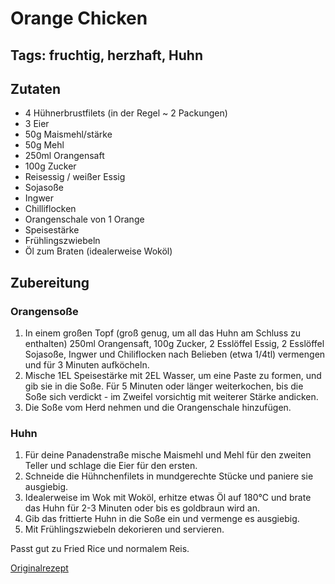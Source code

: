 # Orange Chicken
## Tags: fruchtig, herzhaft, Huhn

## Zutaten
- 4 Hühnerbrustfilets (in der Regel ~ 2 Packungen)
- 3 Eier
- 50g Maismehl/stärke
- 50g Mehl
- 250ml Orangensaft
- 100g Zucker
- Reisessig / weißer Essig
- Sojasoße
- Ingwer
- Chilliflocken
- Orangenschale von 1 Orange
- Speisestärke
- Frühlingszwiebeln
- Öl zum Braten (idealerweise Woköl)

## Zubereitung

### Orangensoße
1. In einem großen Topf (groß genug, um all das Huhn am Schluss zu enthalten) 250ml Orangensaft, 100g Zucker, 2 Esslöffel Essig, 2 Esslöffel Sojasoße, Ingwer und Chiliflocken nach Belieben (etwa 1/4tl) vermengen und für 3 Minuten aufköcheln.
2. Mische 1EL Speisestärke mit 2EL Wasser, um eine Paste zu formen, und gib sie in die Soße. Für 5 Minuten oder länger weiterkochen, bis die Soße sich verdickt - im Zweifel vorsichtig mit weiterer Stärke andicken.
3. Die Soße vom Herd nehmen und die Orangenschale hinzufügen.

### Huhn
1. Für deine Panadenstraße mische Maismehl und Mehl für den zweiten Teller und schlage die Eier für den ersten.
2. Schneide die Hühnchenfilets in mundgerechte Stücke und paniere sie ausgiebig.
3. Idealerweise im Wok mit Woköl, erhitze etwas Öl auf 180°C und brate das Huhn für 2-3 Minuten oder bis es goldbraun wird an.
4. Gib das frittierte Huhn in die Soße ein und vermenge es ausgiebig.
5. Mit Frühlingszwiebeln dekorieren und servieren.

Passt gut zu Fried Rice und normalem Reis.

[Originalrezept](https://www.modernhoney.com/chinese-orange-chicken/)